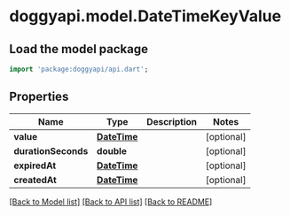 # doggyapi.model.DateTimeKeyValue

## Load the model package
```dart
import 'package:doggyapi/api.dart';
```

## Properties
Name | Type | Description | Notes
------------ | ------------- | ------------- | -------------
**value** | [**DateTime**](DateTime.md) |  | [optional] 
**durationSeconds** | **double** |  | [optional] 
**expiredAt** | [**DateTime**](DateTime.md) |  | [optional] 
**createdAt** | [**DateTime**](DateTime.md) |  | [optional] 

[[Back to Model list]](../README.md#documentation-for-models) [[Back to API list]](../README.md#documentation-for-api-endpoints) [[Back to README]](../README.md)


